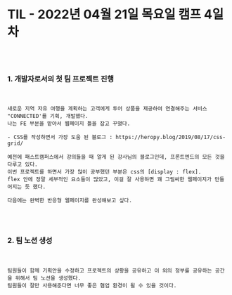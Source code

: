 # TIL - 2022년 04월 21일 목요일 캠프 4일차
<br>
<br>

### 1. 개발자로서의 첫 팀 프로젝트 진행  
<br>
 

    새로운 지역 자유 여행을 계획하는 고객에게 투어 상품을 제공하여 연결해주는 서비스 "CONNECTED'를 기획, 개발했다.
    나는 FE 부분을 맡아서 웹페이지 틀을 잡고 꾸몄다.

    - CSS를 작성하면서 가장 도움 된 블로그 : https://heropy.blog/2019/08/17/css-grid/  

    예전에 패스트캠퍼스에서 강의들을 때 알게 된 강사님의 블로그인데, 프론트엔드의 모든 것을 다루고 있다.  
    이번 프로젝트를 하면서 가장 많이 공부했던 부분은 css의 [display : flex].  
    flex 안에 정말 세부적인 요소들이 많았고, 이걸 잘 사용하면 꽤 그럴싸한 웹페이지가 만들어지는 듯 했다. 

    다음에는 완벽한 반응형 웹페이지를 완성해보고 싶다. 
<br>
<br>

### 2. 팀 노션 생성
<br>
    
    팀원들이 함께 기획안을 수정하고 프로젝트의 상황을 공유하고 이 외의 정부를 공유하는 공간을 위해서 팀 노션을 생성했다.  
    팀원들이 잘만 사용해준다면 너무 좋은 협업 환경이 될 수 있을 것이다. 
